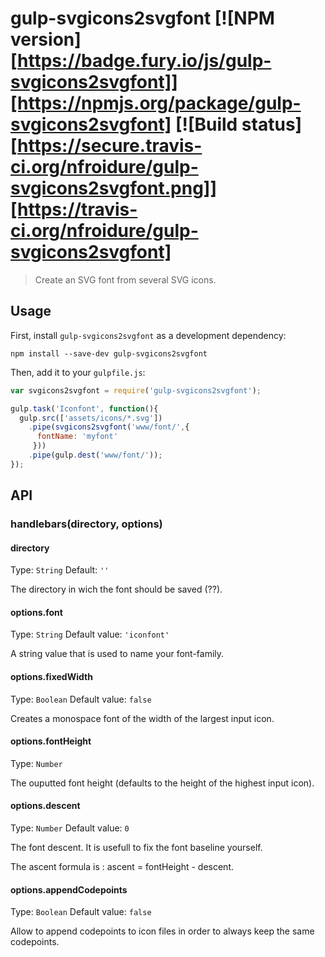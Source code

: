 # gulp-svgicons2svgfont [![NPM version][https://badge.fury.io/js/gulp-svgicons2svgfont]][https://npmjs.org/package/gulp-svgicons2svgfont] [![Build status][https://secure.travis-ci.org/nfroidure/gulp-svgicons2svgfont.png]][https://travis-ci.org/nfroidure/gulp-svgicons2svgfont]
> Create an SVG font from several SVG icons.

## Usage

First, install `gulp-svgicons2svgfont` as a development dependency:

```shell
npm install --save-dev gulp-svgicons2svgfont
```

Then, add it to your `gulpfile.js`:

```javascript
var svgicons2svgfont = require('gulp-svgicons2svgfont');

gulp.task('Iconfont', function(){
  gulp.src(['assets/icons/*.svg'])
    .pipe(svgicons2svgfont('www/font/',{
      fontName: 'myfont'
     }))
    .pipe(gulp.dest('www/font/'));
});
```

## API

### handlebars(directory, options)

#### directory
Type: `String`
Default: `''`

The directory in wich the font should be saved (??).

#### options.font
Type: `String`
Default value: `'iconfont'`

A string value that is used to name your font-family.

#### options.fixedWidth
Type: `Boolean`
Default value: `false`

Creates a monospace font of the width of the largest input icon.

#### options.fontHeight
Type: `Number`

The ouputted font height (defaults to the height of the highest input icon).

#### options.descent
Type: `Number`
Default value: `0`

The font descent. It is usefull to fix the font baseline yourself.

The ascent formula is : ascent = fontHeight - descent.

#### options.appendCodepoints
Type: `Boolean`
Default value: `false`

Allow to append codepoints to icon files in order to always keep the same codepoints.
